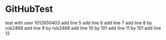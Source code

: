 GitHubTest
==========

test with user 1012650403
add line 5
add line 6
add line 7
add line 8 by rob2468
add line 9 by rob2468
add line 10 by 101
add line 11 by 101
add line 12
